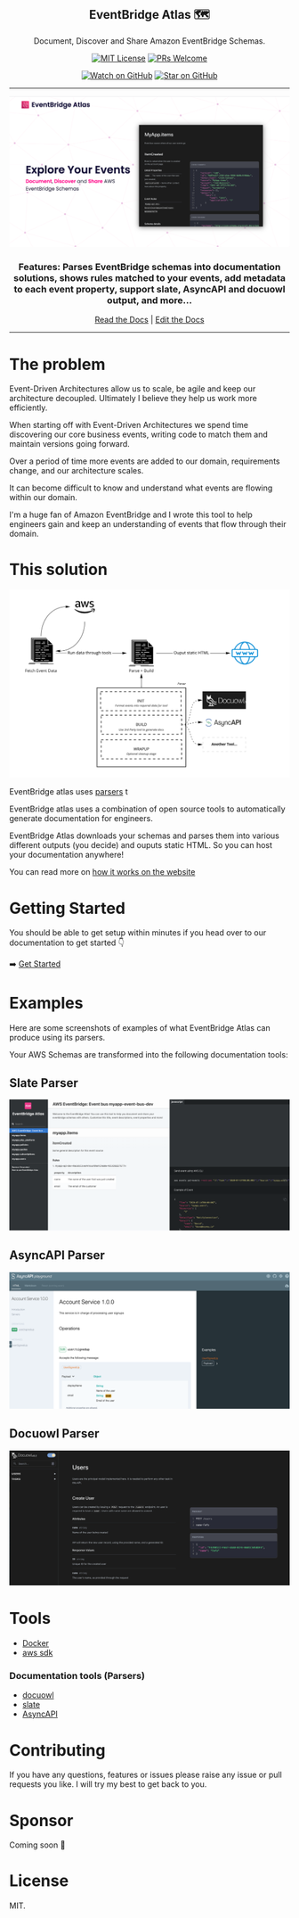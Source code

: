 <div align="center">

<h2>EventBridge Atlas 🗺</h2>
<p>Document, Discover and Share Amazon EventBridge Schemas.</>

[![MIT License][license-badge]][license]
[![PRs Welcome][prs-badge]][prs]

[![Watch on GitHub][github-watch-badge]][github-watch]
[![Star on GitHub][github-star-badge]][github-star]

<hr />

<img alt="header" src="./images/full-app-screenshot.png" />

  <h3>Features: Parses EventBridge schemas into documentation solutions, shows rules matched to your events, add metadata to each event property, support slate, AsyncAPI and docuowl output, and more...</h3>

[Read the Docs](https://eventbridge-atlas.netlify.app/) | [Edit the Docs](https://github.com/boyney123/eventbridge-atlas-docs)

</div>

<hr/>

# The problem

Event-Driven Architectures allow us to scale, be agile and keep our architecture decoupled. Ultimately I believe they help us work more efficiently.

When starting off with Event-Driven Architectures we spend time discovering our core business events, writing code to match them and maintain versions going forward.

Over a period of time more events are added to our domain, requirements change, and our architecture scales.

It can become difficult to know and understand what events are flowing within our domain.

I'm a huge fan of Amazon EventBridge and I wrote this tool to help engineers gain and keep an understanding of events that flow through their domain.

# This solution

<img alt="header" src="./images/architecture-2.png" />

EventBridge atlas uses [parsers](https://eventbridge-atlas.netlify.app/docs/parsers/intro) t

EventBridge atlas uses a combination of open source tools to automatically generate documentation for engineers.

EventBridge Atlas downloads your schemas and parses them into various different outputs (you decide) and ouputs static HTML. So you can host your documentation anywhere!

You can read more on [how it works on the website](https://eventbridge-atlas.netlify.app/docs/how-it-works)

# Getting Started

You should be able to get setup within minutes if you head over to our documentation to get started 👇

➡️ [Get Started](https://eventbridge-atlas.netlify.app/)

# Examples

Here are some screenshots of examples of what EventBridge Atlas can produce using its parsers.

Your AWS Schemas are transformed into the following documentation tools:

## Slate Parser

<img alt="header" src="./images/slate-example.png" />

## AsyncAPI Parser

<img alt="header" src="./images/asyncapi-example.png" />

## Docuowl Parser

<img alt="header" src="./images/docuowl-example.png" />

# Tools

- [Docker](https://www.docker.com/)
- [aws sdk](https://aws.amazon.com/cli/)

### Documentation tools (Parsers)

- [docuowl](https://github.com/docuowl/docuowl)
- [slate](https://github.com/slatedocs/slate)
- [AsyncAPI](https://asyncapi.com)

# Contributing

If you have any questions, features or issues please raise any issue or pull requests you like. I will try my best to get back to you.

[license-badge]: https://img.shields.io/github/license/boyney123/eventbridge-atlas.svg?color=yellow
[license]: https://github.com/boyney123/eventbridge-atlas/blob/main/LICENCE
[prs-badge]: https://img.shields.io/badge/PRs-welcome-brightgreen.svg?style=flat-square
[prs]: http://makeapullrequest.com
[github-watch-badge]: https://img.shields.io/github/watchers/boyney123/eventbridge-atlas.svg?style=social
[github-watch]: https://github.com/boyney123/eventbridge-atlas/watchers
[github-star-badge]: https://img.shields.io/github/stars/boyney123/eventbridge-atlas.svg?style=social
[github-star]: https://github.com/boyney123/eventbridge-atlas/stargazers

# Sponsor

Coming soon 👀

# License

MIT.
